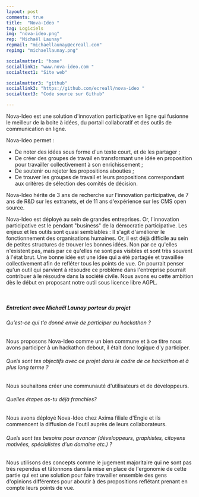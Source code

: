 ```yaml
---
layout: post
comments: true
title:  "Nova-Ideo "
tag: Logiciels
img: "nova-ideo.png"
rep: "Michaël Launay"
repmail: "michaellaunay@ecreall.com"
repimg: "michaellaunay.png"

socialmatter1: "home"
sociallink1: "www.nova-ideo.com "
socialtext1: "Site web"

socialmatter3: "github"
sociallink3: "https://github.com/ecreall/nova-ideo "
socialtext3: "Code source sur Github"

---
```


Nova-Ideo est une solution d'innovation participative en ligne qui fusionne le meilleur de la boite à idées, du portail collaboratif et des outils de communication en ligne.

Nova-Ideo permet : 
- De noter des idées sous forme d'un texte court, et de les partager ; 
- De créer des groupes de travail en transformant une idée en 
proposition pour travailler collectivement à son enrichissement ; 
- De soutenir ou rejeter les propositions abouties ; 
- De trouver les groupes de travail et leurs propositions correspondant aux critères de sélection des comités de décision. 

Nova-Ideo hérite de 3 ans de recherche sur l'innovation participative, de 7 ans de R&D sur les extranets, et de 11 ans d'expérience sur les CMS open source. 

Nova-Ideo est déployé au sein de grandes entreprises. Or, l'innovation participative est le pendant "business" de la démocratie participative. Les enjeux et les outils sont quasi semblables : Il s'agit d'améliorer le fonctionnement des organisations humaines. Or, il est déjà difficile au sein de petites structures de trouver les bonnes idées. Non par ce qu'elles n'existent pas, mais par ce qu'elles ne sont pas visibles et sont très souvent à l'état brut. Une bonne idée est une idée qui a été partagée et travaillée 
collectivement afin de refléter tous les points de vue. On pourrait penser qu'un outil qui parvient à résoudre ce problème dans l'entreprise pourrait contribuer à le résoudre dans la société civile. Nous avons eu cette ambition dès le début en proposant notre outil sous licence libre AGPL.

<br>

##### Entretient avec Michaël Launay porteur du projet


###### Qu’est-ce qui t’a donné envie de participer au hackathon ? 
Nous proposons Nova-Ideo comme un bien commune et à ce titre nous avons participer à un hackathon debout, il était donc logique d'y participer. 

###### Quels sont tes objectifs avec ce projet dans le cadre de ce hackathon et à plus long terme ? 
Nous souhaitons créer une communauté d'utilisateurs et de développeurs. 

###### Quelles étapes as-tu déjà franchies? 
Nous avons déployé Nova-Ideo chez Axima filiale d'Engie et ils commencent la diffusion de l'outil auprès de leurs collaborateurs. 

###### Quels sont tes besoins pour avancer (développeurs, graphistes, citoyens motivées, spécialistes d'un domaine etc.) ? 
Nous utilisons des concepts comme le jugement majoritaire qui ne sont pas très rependus et tâtonnons dans la mise en place de l'ergonomie de cette partie qui est une solution pour faire travailler ensemble des gens d'opinions différentes pour aboutir à des propositions reflétant prenant en compte leurs points de vue. 
